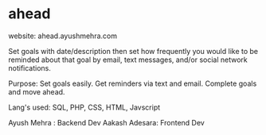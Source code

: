 ahead
=====
website: ahead.ayushmehra.com

Set goals with date/description then set how frequently you would like to be reminded about that goal by email, text messages, and/or social network notifications.

Purpose: Set goals easily. Get reminders via text and email. Complete goals and move ahead.

Lang's used: SQL, PHP, CSS, HTML, Javscript

Ayush Mehra : Backend Dev
Aakash Adesara: Frontend Dev

